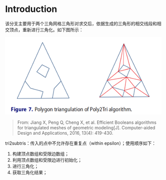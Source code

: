 # Introduction

该分支主要用于两个三角网格三角形对求交后，依据生成的三角形的相交线段和相交顶点，重新进行三角化。如下图所示：

![](./resource/polygon-triangulation-of-poly2tri-algo.png)

> From: Jiang X, Peng Q, Cheng X, et al. Efficient Booleans algorithms for  triangulated meshes of geometric modeling[J]. Computer-aided Design and  Applications, 2016, 13(4): 419-430.

tri2subtris：传入的点中不允许存在重复点（within epsilon）；使用顺序如下：

1. 构建顶点数组和受限边数组；
2. 利用顶点数组和受限边进行初始化；
3. 进行三角化；
4. 获取三角化结果；